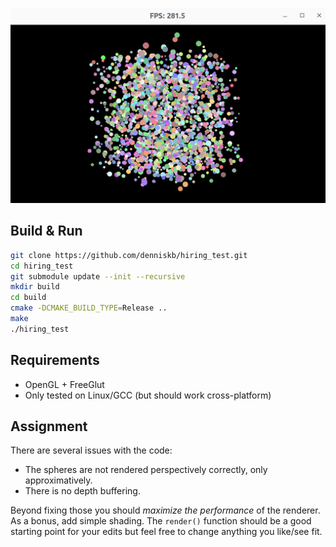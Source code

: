 ![screenshot](screenshot.png)

## Build & Run
```bash
git clone https://github.com/denniskb/hiring_test.git
cd hiring_test
git submodule update --init --recursive
mkdir build
cd build
cmake -DCMAKE_BUILD_TYPE=Release ..
make
./hiring_test
```

## Requirements
- OpenGL + FreeGlut
- Only tested on Linux/GCC (but should work cross-platform)

## Assignment
There are several issues with the code:
- The spheres are not rendered perspectively correctly, only approximatively.
- There is no depth buffering.

Beyond fixing those you should *maximize the performance* of the renderer.
As a bonus, add simple shading. The `render()` function should be
a good starting point for your edits but feel free to change anything you like/see fit.
